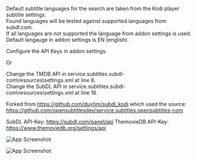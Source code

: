 Default subtitle languages for the search are taken from the Kodi player subtitle settings.  
Found languages will be tested against supported languages from subdl.com.  
If all languages are not supported the language from addon settings is used.  
Default langauge in addon settings is EN (english).

Configure the API Keys in addon settings.

Or

Change the TMDB API in service.subtitles.subdl-com\resources\settings.xml at line 8.  
Change the SubDL API in service.subtitles.subdl-com\resources\settings.xml at line 18.

Forked from https://github.com/duytim/subdl_kodi
which used the source: https://github.com/opensubtitlesdev/service.subtitles.opensubtitles-com

SubDL API-Key: https://subdl.com/panel/api
ThemovieDB API-Key: https://www.themoviedb.org/settings/api

![App Screenshot](https://i.postimg.cc/L4QCZxJr/Screenshot-2024-05-13-at-08-57-23.png)

![App Screenshot](https://i.postimg.cc/vH1P759D/Screenshot-2024-05-13-at-08-58-16.png)

